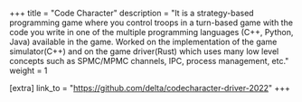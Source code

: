 +++
title = "Code Character"
description = "It is a strategy-based programming game where you control troops in a turn-based game with the code you write in one of the multiple programming languages (C++, Python, Java) available in the game. Worked on the implementation of the game simulator(C++) and on the game driver(Rust) which uses many low level concepts such as SPMC/MPMC channels, IPC, process management, etc."
weight = 1

[extra]
link_to = "https://github.com/delta/codecharacter-driver-2022"
+++
